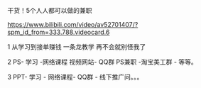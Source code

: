 
干货！5个人人都可以做的兼职

https://www.bilibili.com/video/av52701407/?spm_id_from=333.788.videocard.6

1 从学习到接单赚钱 一条龙教学 再不会就别怪我了

2 PS- 学习 -网络课程 视频网站- QQ群 PS兼职 -淘宝美工群 - 等等。

3 PPT- 学习 - 网络课程- QQ群 - 线下推广问。。。

